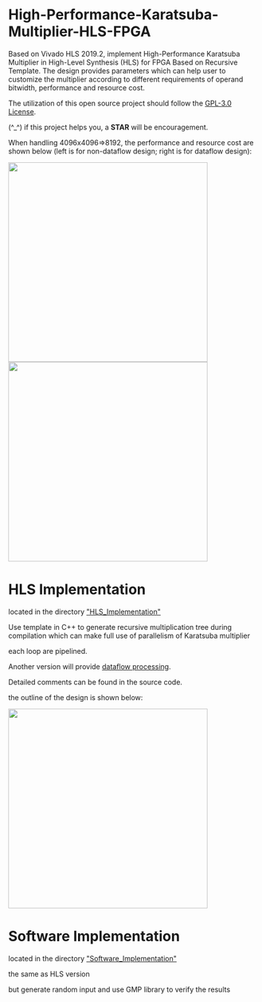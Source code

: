 # High-Performance-Karatsuba-Multiplier-HLS-FPGA
Based on Vivado HLS 2019.2, implement High-Performance Karatsuba Multiplier in High-Level Synthesis (HLS) for FPGA Based on Recursive Template.
The design provides parameters which can help user to customize the multiplier according to different requirements of operand bitwidth, performance and resource cost.

The utilization of this open source project should follow the [GPL-3.0 License](https://github.com/zslwyuan/High-Performance-Karatsuba-Multiplier-HLS-FPGA/blob/master/LICENSE). 

(^\_^) if this project helps you, a **STAR** will be encouragement. 



When handling 4096x4096=>8192, the performance and resource cost are shown below (left is for non-dataflow design; right is for dataflow design):

<img src="https://github.com/zslwyuan/High-Performance-Karatsuba-Multiplier-HLS-FPGA/blob/master/image/report.png" width="400"> <img src="https://github.com/zslwyuan/High-Performance-Karatsuba-Multiplier-HLS-FPGA/blob/master/image/report_dataflow.png" width="400"> 




# HLS Implementation 

located in the directory ["HLS_Implementation"](https://github.com/zslwyuan/High-Performance-Karatsuba-Multiplier-HLS-FPGA/tree/master/HLS_Implementation)

Use template in C++ to generate recursive multiplication tree during compilation
which can make full use of parallelism of Karatsuba multiplier

each loop are pipelined.

Another version will provide [dataflow processing]((https://github.com/zslwyuan/High-Performance-Karatsuba-Multiplier-HLS-FPGA/tree/master/HLS_Implementation_dataflow)).

Detailed comments can be found in the source code.

the outline of the design is shown below:

<img src="https://github.com/zslwyuan/High-Performance-Karatsuba-Multiplier-HLS-FPGA/blob/master/image/design.png" width="400"> 

# Software Implementation 

located in the directory ["Software_Implementation"](https://github.com/zslwyuan/High-Performance-Karatsuba-Multiplier-HLS-FPGA/tree/master/Software_Implementation)

the same as HLS version 

but generate random input and use GMP library to verify the results